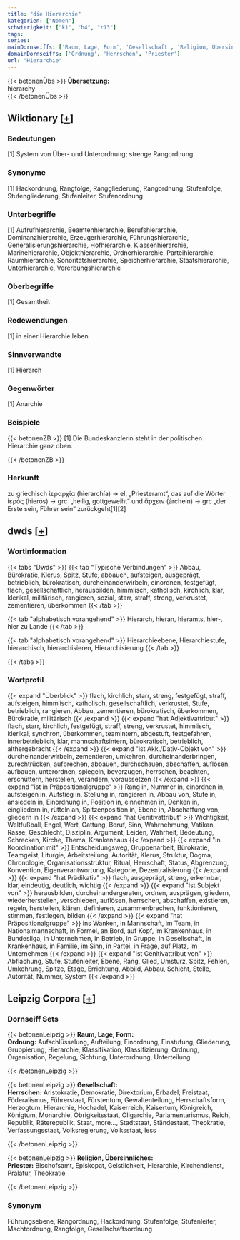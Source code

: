 ```yaml
---
title: "die Hierarchie"
kategorien: ["Nomen"]
schwierigkeit: ["k1", "h4", "r13"]
tags:
series:
mainDornseiffs: ['Raum, Lage, Form', 'Gesellschaft', 'Religion, Übersinnliches']
domainDornseiffs: ['Ordnung', 'Herrschen', 'Priester']
url: "Hierarchie"
---
```


{{< betonenÜbs >}}
**Übersetzung:**  
hierarchy  
{{< /betonenÜbs >}}

## Wiktionary [[+](https://de.wiktionary.org/wiki/Hierarchie)]

### Bedeutungen
[1] System von Über- und Unterordnung; strenge Rangordnung  

### Synonyme
[1] Hackordnung, Rangfolge, Ranggliederung, Rangordnung, Stufenfolge, Stufengliederung, Stufenleiter, Stufenordnung  

### Unterbegriffe
[1] Aufrufhierarchie, Beamtenhierarchie, Berufshierarchie, Dominanzhierarchie, Erzeugerhierarchie, Führungshierarchie, Generalisierungshierarchie, Hofhierarchie, Klassenhierarchie, Marinehierarchie, Objekthierarchie, Ordnerhierarchie, Parteihierarchie, Raumhierarchie, Sonoritätshierarchie, Speicherhierarchie, Staatshierarchie, Unterhierarchie, Vererbungshierarchie  

### Oberbegriffe
[1] Gesamtheit  

### Redewendungen
[1] in einer Hierarchie leben  

### Sinnverwandte
[1] Hierarch  

### Gegenwörter
[1] Anarchie  

### Beispiele
{{< betonenZB >}}
[1] Die Bundeskanzlerin steht in der politischen Hierarchie ganz oben.  

{{< /betonenZB >}}
### Herkunft
zu griechisch ἱεραρχία (hierarchía) → el, „Priesteramt“, das auf die Wörter ἱερός (hierós) → grc „heilig, gottgeweiht“ und ἄρχειν (árchein) → grc „der Erste sein, Führer sein“ zurückgeht[1][2]  



## dwds [[+](https://www.dwds.de/wb/Hierarchie)]

### Wortinformation
{{< tabs "Dwds" >}}
{{< tab "Typische Verbindungen" >}}
Abbau, Bürokratie, Klerus, Spitz, Stufe, abbauen, aufsteigen, ausgeprägt, betrieblich, bürokratisch, durcheinanderwirbeln, einordnen, festgefügt, flach, gesellschaftlich, herausbilden, himmlisch, katholisch, kirchlich, klar, klerikal, militärisch, rangieren, sozial, starr, straff, streng, verkrustet, zementieren, überkommen
{{< /tab >}}

{{< tab "alphabetisch vorangehend" >}}
Hierarch, hieran, hieramts, hier-, hier zu Lande
{{< /tab >}}

{{< tab "alphabetisch vorangehend" >}}
Hierarchieebene, Hierarchiestufe, hierarchisch, hierarchisieren, Hierarchisierung
{{< /tab >}}

{{< /tabs >}}

### Wortprofil
{{< expand "Überblick" >}} flach, kirchlich, starr, streng, festgefügt, straff, aufsteigen, himmlisch, katholisch, gesellschaftlich, verkrustet, Stufe, betrieblich, rangieren, Abbau, zementieren, bürokratisch, überkommen, Bürokratie, militärisch {{< /expand >}}
{{< expand "hat Adjektivattribut" >}} flach, starr, kirchlich, festgefügt, straff, streng, verkrustet, himmlisch, klerikal, synchron, überkommen, teamintern, abgestuft, festgefahren, innerbetrieblich, klar, mannschaftsintern, bürokratisch, betrieblich, althergebracht {{< /expand >}}
{{< expand "ist Akk./Dativ-Objekt von" >}} durcheinanderwirbeln, zementieren, umkehren, durcheinanderbringen, zurechtrücken, aufbrechen, abbauen, durchschauen, abschaffen, auflösen, aufbauen, unterordnen, spiegeln, bevorzugen, herrschen, beachten, erschüttern, herstellen, verändern, voraussetzen {{< /expand >}}
{{< expand "ist in Präpositionalgruppe" >}} Rang in, Nummer in, einordnen in, aufsteigen in, Aufstieg in, Stellung in, rangieren in, Abbau von, Stufe in, ansiedeln in, Einordnung in, Position in, einnehmen in, Denken in, eingliedern in, rütteln an, Spitzenposition in, Ebene in, Abschaffung von, gliedern in {{< /expand >}}
{{< expand "hat Genitivattribut" >}} Wichtigkeit, Weltfußball, Engel, Wert, Gattung, Beruf, Sinn, Wahrnehmung, Vatikan, Rasse, Geschlecht, Disziplin, Argument, Leiden, Wahrheit, Bedeutung, Schrecken, Kirche, Thema, Krankenhaus {{< /expand >}}
{{< expand "in Koordination mit" >}} Entscheidungsweg, Gruppenarbeit, Bürokratie, Teamgeist, Liturgie, Arbeitsteilung, Autorität, Klerus, Struktur, Dogma, Chronologie, Organisationsstruktur, Ritual, Herrschaft, Status, Abgrenzung, Konvention, Eigenverantwortung, Kategorie, Dezentralisierung {{< /expand >}}
{{< expand "hat Prädikativ" >}} flach, ausgeprägt, streng, erkennbar, klar, eindeutig, deutlich, wichtig {{< /expand >}}
{{< expand "ist Subjekt von" >}} herausbilden, durcheinandergeraten, ordnen, ausprägen, gliedern, wiederherstellen, verschieben, auflösen, herrschen, abschaffen, existieren, regeln, herstellen, klären, definieren, zusammenbrechen, funktionieren, stimmen, festlegen, bilden {{< /expand >}}
{{< expand "hat Präpositionalgruppe" >}} ins Wanken, in Mannschaft, im Team, in Nationalmannschaft, in Formel, an Bord, auf Kopf, im Krankenhaus, in Bundesliga, in Unternehmen, in Betrieb, in Gruppe, in Gesellschaft, in Krankenhaus, in Familie, im Sinn, in Partei, in Frage, auf Platz, im Unternehmen {{< /expand >}}
{{< expand "ist Genitivattribut von" >}} Abflachung, Stufe, Stufenleiter, Ebene, Rang, Glied, Umsturz, Spitz, Fehlen, Umkehrung, Spitze, Etage, Errichtung, Abbild, Abbau, Schicht, Stelle, Autorität, Nummer, System {{< /expand >}}

## Leipzig Corpora [[+](https://corpora.uni-leipzig.de/en/res?word=Hierarchie&corpusId=deu_newscrawl-public_2018)]

### Dornseiff Sets
{{< betonenLeipzig >}}
**Raum, Lage, Form:**  
**Ordnung:** Aufschlüsselung, Aufteilung, Einordnung, Einstufung, Gliederung, Gruppierung, Hierarchie, Klassifikation, Klassifizierung, Ordnung, Organisation, Regelung, Sichtung, Unterordnung, Unterteilung  

{{< /betonenLeipzig >}}


{{< betonenLeipzig >}}
**Gesellschaft:**  
**Herrschen:** Aristokratie, Demokratie, Direktorium, Erbadel, Freistaat, Föderalismus, Führerstaat, Fürstentum, Gewaltenteilung, Herrschaftsform, Herzogtum, Hierarchie, Hochadel, Kaiserreich, Kaisertum, Königreich, Königtum, Monarchie, Obrigkeitsstaat, Oligarchie, Parlamentarismus, Reich, Republik, Räterepublik, Staat, more..., Stadtstaat, Ständestaat, Theokratie, Verfassungsstaat, Volksregierung, Volksstaat, less  

{{< /betonenLeipzig >}}


{{< betonenLeipzig >}}
**Religion, Übersinnliches:**  
**Priester:** Bischofsamt, Episkopat, Geistlichkeit, Hierarchie, Kirchendienst, Prälatur, Theokratie  

{{< /betonenLeipzig >}}

### Synonym
Führungsebene, Rangordnung, Hackordnung, Stufenfolge, Stufenleiter, Machtordnung, Rangfolge, Gesellschaftsordnung

